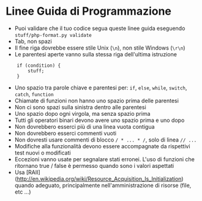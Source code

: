 # Linee Guida di Programmazione

- Puoi validare che il tuo codice segua queste linee guida eseguendo `stuff/php-format.py validate`
- Tab, non spazi
- Il fine riga dovrebbe essere stile Unix (`\n`), non stile Windows (`\r\n`)
- Le parentesi aperte vanno sulla stessa riga dell'ultima istruzione

```
    if (condition) {
        stuff;
    }
```

- Uno spazio tra parole chiave e parentesi per: `if`, `else`, `while`, `switch`, `catch`, `function`
- Chiamate di funzioni non hanno uno spazio prima delle parentesi
- Non ci sono spazi sulla sinistra dentro alle parentesi
- Uno spazio dopo ogni virgola, ma senza spazio prima
- Tutti gli operatori binari devono avere uno spazio prima e uno dopo
- Non dovrebbero esserci più di una linea vuota contigua
- Non dovrebbero esserci commenti vuoti
- Non dovresti usare commenti di blocco `/ * ... * /`, solo di linea `// ...`
- Modifiche alla funzionalità devono essere accompagnate da rispettivi test nuovi o modificati
- Eccezioni vanno usate per segnalare stati erronei. L'uso di funzioni che ritornano true / false è permesso quando sono i valori aspettati
- Usa [RAII] (http://en.wikipedia.org/wiki/Resource_Acquisition_Is_Initialization) quando adeguato, principalmente nell'amministrazione di risorse (file, etc ...)

